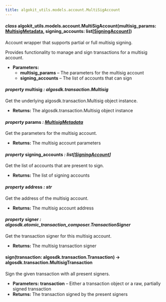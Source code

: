 ```yaml
---
title: algokit_utils.models.account.MultiSigAccount
---
```

#### *class* algokit_utils.models.account.MultiSigAccount(multisig_params: [MultisigMetadata](#algokit_utils.models.account.MultisigMetadata), signing_accounts: list[[SigningAccount](#algokit_utils.models.account.SigningAccount)])

Account wrapper that supports partial or full multisig signing.

Provides functionality to manage and sign transactions for a multisig account.

* **Parameters:**
  * **multisig_params** – The parameters for the multisig account
  * **signing_accounts** – The list of accounts that can sign

#### *property* multisig *: algosdk.transaction.Multisig*

Get the underlying algosdk.transaction.Multisig object instance.

* **Returns:**
  The algosdk.transaction.Multisig object instance

#### *property* params *: [MultisigMetadata](#algokit_utils.models.account.MultisigMetadata)*

Get the parameters for the multisig account.

* **Returns:**
  The multisig account parameters

#### *property* signing_accounts *: list[[SigningAccount](#algokit_utils.models.account.SigningAccount)]*

Get the list of accounts that are present to sign.

* **Returns:**
  The list of signing accounts

#### *property* address *: str*

Get the address of the multisig account.

* **Returns:**
  The multisig account address

#### *property* signer *: algosdk.atomic_transaction_composer.TransactionSigner*

Get the transaction signer for this multisig account.

* **Returns:**
  The multisig transaction signer

#### sign(transaction: algosdk.transaction.Transaction) → algosdk.transaction.MultisigTransaction

Sign the given transaction with all present signers.

* **Parameters:**
  **transaction** – Either a transaction object or a raw, partially signed transaction
* **Returns:**
  The transaction signed by the present signers